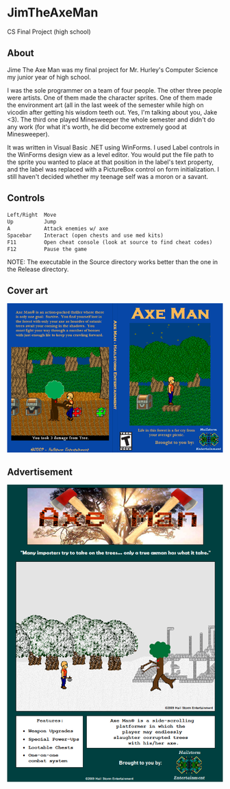 # JimTheAxeMan
CS Final Project (high school)

## About

Jime The Axe Man was my final project for Mr. Hurley's Computer Science my junior year of high school.

I was the sole programmer on a team of four people. The other three people were artists. One of them made the character sprites. One of them made the environment art (all in the last week of the semester while high on vicodin after getting his wisdom teeth out. Yes, I'm talking about you, Jake <3). The third one played Minesweeper the whole semester and didn't do any work (for what it's worth, he did become extremely good at Minesweeper).

It was written in Visual Basic .NET using WinForms. I used Label controls in the WinForms design view as a level editor. You would put the file path to the sprite you wanted to place at that position in the label's text property, and the label was replaced with a PictureBox control on form initialization. I still haven't decided whether my teenage self was a moron or a savant.

## Controls

    Left/Right  Move
    Up          Jump
    A           Attack enemies w/ axe        
    Spacebar    Interact (open chests and use med kits)
    F11         Open cheat console (look at source to find cheat codes)
    F12         Pause the game

NOTE: The executable in the Source directory works better than the one in the Release directory.

## Cover art
![](Axe%20Man%20-%20Hailstorm%20Entertainment/CSGameProject%200.5%20Source/Images/CD%20Case%20Cover.PNG)

## Advertisement
![](Axe%20Man%20-%20Hailstorm%20Entertainment/CSGameProject%200.5%20Source/Images/Dan's%20Ad.PNG)
